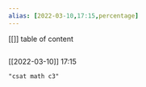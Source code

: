 ```yaml
---
alias: [2022-03-10,17:15,percentage]
---
```

[[]]
table of content
```toc
```

[[2022-03-10]] 17:15

```query
"csat math c3"
```